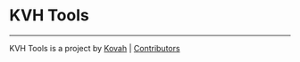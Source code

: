 # KVH Tools

---

KVH Tools is a project by [Kovah](https://kovah.de) | [Contributors](https://github.com/Kovah/KVH-Tools/graphs/contributors)
